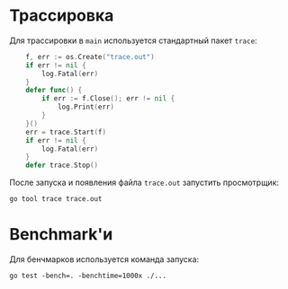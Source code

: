 # Трассировка

Для трассировки в `main` используется стандартный пакет `trace`:

```go
	f, err := os.Create("trace.out")
	if err != nil {
		log.Fatal(err)
	}
	defer func() {
		if err := f.Close(); err != nil {
			log.Print(err)
		}
	}()
	err = trace.Start(f)
	if err != nil {
		log.Fatal(err)
	}
	defer trace.Stop()
```

После запуска и появления файла `trace.out` запустить просмотрщик:

```shell
go tool trace trace.out
```

# Benchmark'и

Для бенчмарков используется команда запуска:

```shell
go test -bench=. -benchtime=1000x ./...
```
